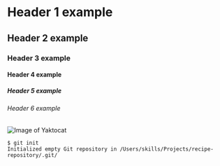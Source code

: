 # Header 1 example
## Header 2 example 
### Header 3 example
#### Header 4 example
##### Header 5 example
###### Header 6 example

![Image of Yaktocat](https://octodex.github.com/images/yaktocat.png)

```
$ git init
Initialized empty Git repository in /Users/skills/Projects/recipe-repository/.git/
```

